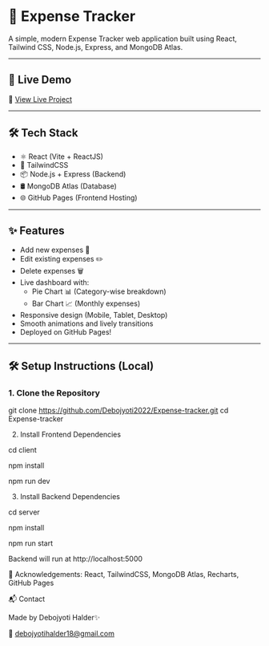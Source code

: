 # 💸 Expense Tracker

A simple, modern Expense Tracker web application built using React, Tailwind CSS, Node.js, Express, and MongoDB Atlas.

---

## 🚀 Live Demo

🔗 [View Live Project](https://debojyoti2022.github.io/Expense-tracker/)

---

## 🛠 Tech Stack

- ⚛️ React (Vite + ReactJS)
- 🎨 TailwindCSS
- 📦 Node.js + Express (Backend)
- 🛢️ MongoDB Atlas (Database)
- 🌐 GitHub Pages (Frontend Hosting)

---

## ✨ Features

- Add new expenses 💸
- Edit existing expenses ✏️
- Delete expenses 🗑️
- Live dashboard with:
  - Pie Chart 📊 (Category-wise breakdown)
  - Bar Chart 📈 (Monthly expenses)
- Responsive design (Mobile, Tablet, Desktop)
- Smooth animations and lively transitions
- Deployed on GitHub Pages!

---

## 🛠 Setup Instructions (Local)

### 1. Clone the Repository


git clone https://github.com/Debojyoti2022/Expense-tracker.git
cd Expense-tracker


2. Install Frontend Dependencies

cd client

npm install

npm run dev

3. Install Backend Dependencies

cd server

npm install

npm run start

Backend will run at http://localhost:5000

🙌 Acknowledgements: 
React,
TailwindCSS,
MongoDB Atlas,
Recharts,
GitHub Pages

📬 Contact

Made by Debojyoti Halder✨

📧 debojyotihalder18@gmail.com


